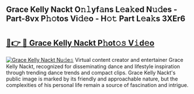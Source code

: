 ## Grace Kelly Nackt O𝚗𝚕yf𝚊ns L𝚎a𝚔ed N𝚞𝚍es - Part-8vx P𝚑𝚘tos Vi𝚍𝚎o - H𝚘𝚝 Part L𝚎a𝚔s 3XEr6

# <h2><a href="http://kf2s29i.oniu.top/?m=Grace+Kelly+Nackt">🔗👉 🔴 Grace Kelly Nackt P𝚑ot𝚘𝚜 V𝚒d𝚎o</a></h2>

[![Grace Kelly Nackt Nu𝚍e𝚜](https://i.imgur.com/0qMVB7G.gif)](http://kf2s29i.oniu.top/?m=Grace+Kelly+Nackt)
Virtual content creator and entertainer Grace Kelly Nackt, recognized for disseminating dance and lifestyle inspiration through trending dance trends and compact clips. Grace Kelly Nackt's public image is marked by its friendly and approachable nature, but the complexities of his personal life remain a source of fascination and intrigue.  

